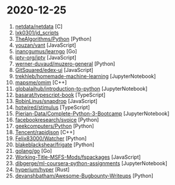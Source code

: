 # 2020-12-25

1. [netdata/netdata](https://github.com/netdata/netdata "Real-time performance monitoring, done right! https://www.netdata.cloud") [C]
2. [lxk0301/jd_scripts](https://github.com/lxk0301/jd_scripts "基于JavaScript的京东薅羊毛工具") 
3. [TheAlgorithms/Python](https://github.com/TheAlgorithms/Python "All Algorithms implemented in Python") [Python]
4. [youzan/vant](https://github.com/youzan/vant "Lightweight Mobile UI Components built on Vue") [JavaScript]
5. [inancgumus/learngo](https://github.com/inancgumus/learngo "1000+ Hand-Crafted Go Examples, Exercises, and Quizzes") [Go]
6. [iptv-org/iptv](https://github.com/iptv-org/iptv "Collection of 5000+ publicly available IPTV channels from all over the world") [JavaScript]
7. [werner-duvaud/muzero-general](https://github.com/werner-duvaud/muzero-general "MuZero") [Python]
8. [GitSquared/edex-ui](https://github.com/GitSquared/edex-ui "A cross-platform, customizable science fiction terminal emulator with advanced monitoring & touchscreen support.") [JavaScript]
9. [trekhleb/homemade-machine-learning](https://github.com/trekhleb/homemade-machine-learning "🤖 Python examples of popular machine learning algorithms with interactive Jupyter demos and math being explained") [JupyterNotebook]
10. [mapsme/omim](https://github.com/mapsme/omim "🗺️ MAPS.ME — Offline OpenStreetMap maps for iOS and Android") [C++]
11. [globalaihub/introduction-to-python](https://github.com/globalaihub/introduction-to-python "") [JupyterNotebook]
12. [basarat/typescript-book](https://github.com/basarat/typescript-book "📚 The definitive guide to TypeScript and possibly the best TypeScript book 📖. Free and Open Source 🌹") [TypeScript]
13. [RobinLinus/snapdrop](https://github.com/RobinLinus/snapdrop "A Progressive Web App for local file sharing") [JavaScript]
14. [hotwired/stimulus](https://github.com/hotwired/stimulus "A modest JavaScript framework for the HTML you already have") [TypeScript]
15. [Pierian-Data/Complete-Python-3-Bootcamp](https://github.com/Pierian-Data/Complete-Python-3-Bootcamp "Course Files for Complete Python 3 Bootcamp Course on Udemy") [JupyterNotebook]
16. [facebookresearch/svoice](https://github.com/facebookresearch/svoice "We provide a PyTorch implementation of the paper Voice Separation with an Unknown Number of Multiple Speakers In which, we present a new method for separating a mixed audio sequence, in which multiple voices speak simultaneously. The new method employs gated neural networks that are trained to separate the voices at multiple processing steps, wh…") [Python]
17. [geekcomputers/Python](https://github.com/geekcomputers/Python "My Python Examples") [Python]
18. [Tencent/rapidjson](https://github.com/Tencent/rapidjson "A fast JSON parser/generator for C++ with both SAX/DOM style API") [C++]
19. [Felix83000/Watcher](https://github.com/Felix83000/Watcher "Watcher - Open Source Cybersecurity Threat Hunting Platform. Developed with Django & React JS.") [Python]
20. [blakeblackshear/frigate](https://github.com/blakeblackshear/frigate "NVR with realtime local object detection for IP cameras") [Python]
21. [golang/go](https://github.com/golang/go "The Go programming language") [Go]
22. [Working-Title-MSFS-Mods/fspackages](https://github.com/Working-Title-MSFS-Mods/fspackages "Working Title FS Packages") [JavaScript]
23. [dibgerge/ml-coursera-python-assignments](https://github.com/dibgerge/ml-coursera-python-assignments "Python assignments for the machine learning class by andrew ng on coursera with complete submission for grading capability and re-written instructions.") [JupyterNotebook]
24. [hyperium/hyper](https://github.com/hyperium/hyper "An HTTP library for Rust") [Rust]
25. [devanshbatham/Awesome-Bugbounty-Writeups](https://github.com/devanshbatham/Awesome-Bugbounty-Writeups "A curated list of bugbounty writeups (Bug type wise) , inspired from https://github.com/ngalongc/bug-bounty-reference") [Python]
